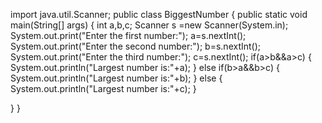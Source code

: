 import java.util.Scanner;
public class BiggestNumber
{
  public static void main(String[] args)
  {
    int a,b,c;
    Scanner s =new Scanner(System.in);
    System.out.print("Enter the first number:");
    a=s.nextInt();
    System.out.print("Enter the second number:");
    b=s.nextInt();
    System.out.print("Enter the third number:");
    c=s.nextInt();
    if(a>b&&a>c)
    {
      System.out.println("Largest number is:"+a);
    }
    else if(b>a&&b>c)
    {
      System.out.println("Largest number is:"+b);
    }
    else
    {
      System.out.println("Largest number is:"+c);
   }

  }
 }
